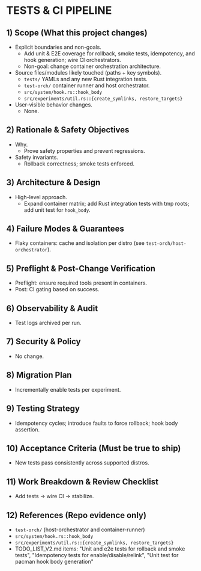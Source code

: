 # TESTS & CI PIPELINE

## 1) Scope (What this project changes)

- Explicit boundaries and non-goals.
  - Add unit & E2E coverage for rollback, smoke tests, idempotency, and hook generation; wire CI orchestrators.
  - Non-goal: change container orchestration architecture.
- Source files/modules likely touched (paths + key symbols).
  - `tests/` YAMLs and any new Rust integration tests.
  - `test-orch/` container runner and host orchestrator.
  - `src/system/hook.rs::hook_body`
  - `src/experiments/util.rs::{create_symlinks, restore_targets}`
- User-visible behavior changes.
  - None.

## 2) Rationale & Safety Objectives

- Why.
  - Prove safety properties and prevent regressions.
- Safety invariants.
  - Rollback correctness; smoke tests enforced.

## 3) Architecture & Design

- High-level approach.
  - Expand container matrix; add Rust integration tests with tmp roots; add unit test for `hook_body`.

## 4) Failure Modes & Guarantees

- Flaky containers: cache and isolation per distro (see `test-orch/host-orchestrator`).

## 5) Preflight & Post-Change Verification

- Preflight: ensure required tools present in containers.
- Post: CI gating based on success.

## 6) Observability & Audit

- Test logs archived per run.

## 7) Security & Policy

- No change.

## 8) Migration Plan

- Incrementally enable tests per experiment.

## 9) Testing Strategy

- Idempotency cycles; introduce faults to force rollback; hook body assertion.

## 10) Acceptance Criteria (Must be true to ship)

- New tests pass consistently across supported distros.

## 11) Work Breakdown & Review Checklist

- Add tests → wire CI → stabilize.

## 12) References (Repo evidence only)

- `test-orch/` (host-orchestrator and container-runner)
- `src/system/hook.rs::hook_body`
- `src/experiments/util.rs::{create_symlinks, restore_targets}`
- TODO_LIST_V2.md items: "Unit and e2e tests for rollback and smoke tests", "Idempotency tests for enable/disable/relink", "Unit test for pacman hook body generation"
